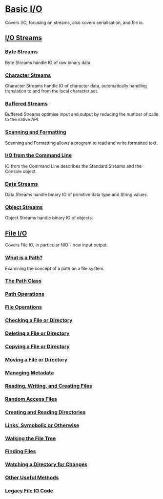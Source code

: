 # [Basic I/O](https://docs.oracle.com/javase/tutorial/essential/io/index.html)
Covers I/O, focusing on streams, also covers serialisation, and file io.

## [I/O Streams](https://docs.oracle.com/javase/tutorial/essential/io/streams.html)

### [Byte Streams](https://docs.oracle.com/javase/tutorial/essential/io/bytestreams.html)
Byte Streams handle IO of raw binary data.

### [Character Streams](https://docs.oracle.com/javase/tutorial/essential/io/charstreams.html)
Character Streams handle IO of character data, automatically handling translation to and from the local character set.

### [Buffered Streams](https://docs.oracle.com/javase/tutorial/essential/io/buffers.html)
Buffered Streams optimise input and output by reducing the number of calls to the native API.

### [Scanning and Formatting](https://docs.oracle.com/javase/tutorial/essential/io/scanfor.html)
Scanning and Formatting allows a program to read and write formatted text.

### [I/O from the Command Line](https://docs.oracle.com/javase/tutorial/essential/io/cl.html)
IO from the Command Line describes the Standard Streams and the Console object.

### [Data Streams](https://docs.oracle.com/javase/tutorial/essential/io/datastreams.html)
Data Streams handle binary IO of primitive data type and String values.

### [Object Streams](https://docs.oracle.com/javase/tutorial/essential/io/objectstreams.html)
Object Streams handle binary IO of objects.

## [File I/O](https://docs.oracle.com/javase/tutorial/essential/io/fileio.html)
Covers File IO, in particular NIO - new input output.

### [What is a Path?](https://docs.oracle.com/javase/tutorial/essential/io/path.html)
Examining the concept of a path on a file system.

### [The Path Class](https://docs.oracle.com/javase/tutorial/essential/io/pathClass.html)

### [Path Operations](https://docs.oracle.com/javase/tutorial/essential/io/pathOps.html)

### [File Operations](https://docs.oracle.com/javase/tutorial/essential/io/fileOps.html)

### [Checking a File or Directory](https://docs.oracle.com/javase/tutorial/essential/io/check.html)

### [Deleting a File or Directory](https://docs.oracle.com/javase/tutorial/essential/io/delete.html)

### [Copying a File or Directory](https://docs.oracle.com/javase/tutorial/essential/io/copy.html)

### [Moving a File or Directory](https://docs.oracle.com/javase/tutorial/essential/io/move.html)

### [Managing Metadata](https://docs.oracle.com/javase/tutorial/essential/io/fileAttr.html)

### [Reading, Writing, and Creating Files](https://docs.oracle.com/javase/tutorial/essential/io/file.html)

### [Random Access Files](https://docs.oracle.com/javase/tutorial/essential/io/rafs.html)

### [Creating and Reading Directories](https://docs.oracle.com/javase/tutorial/essential/io/dirs.html)

### [Links, Symobolic or Otherwise](https://docs.oracle.com/javase/tutorial/essential/io/links.html)

### [Walking the File Tree](https://docs.oracle.com/javase/tutorial/essential/io/walk.html)

### [Finding Files](https://docs.oracle.com/javase/tutorial/essential/io/find.html)

### [Watching a Directory for Changes](https://docs.oracle.com/javase/tutorial/essential/io/notification.html)

### [Other Useful Methods](https://docs.oracle.com/javase/tutorial/essential/io/misc.html)

### [Legacy File IO Code](https://docs.oracle.com/javase/tutorial/essential/io/legacy.html)